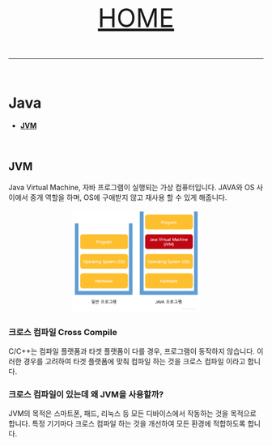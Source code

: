<p align="center" style="font-size:50px">
    <a href="https://github.com/lsw6684/ComputerScience">HOME</a>
</p>

***

<br />

# Java
- [**JVM**](#JVM)

<br />


## JVM
Java Virtual Machine, 자바 프로그램이 실행되는 가상 컴퓨터입니다. JAVA와 OS 사이에서 중개 역할을 하며, OS에 구애받지 않고 재사용 할 수 있게 해줍니다.

<p align="center"><img src="images/jvm.png" width="50%"></p>

### 크로스 컴파일 Cross Compile
C/C++는 컴파일 플랫폼과 타겟 플랫폼이 다를 경우, 프로그램이 동작하지 않습니다. 이러한 경우를 고려하여 타겟 플랫폼에 맞춰 컴파일 하는 것을 크로스 컴파일 이라고 합니다.


### 크로스 컴파일이 있는데 왜 JVM을 사용할까?
JVM의 목적은 스마트폰, 패드, 리눅스 등 모든 디바이스에서 작동하는 것을 목적으로 합니다. 특정 기기마다 크로스 컴파일 하는 것을 개선하여 모든 환경에 적합하도록 합니다.

